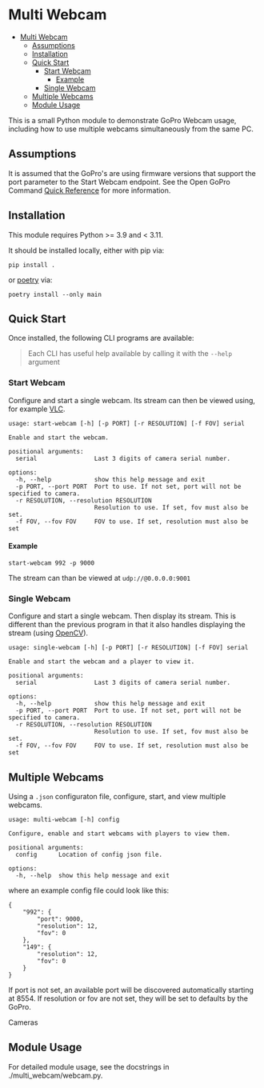 # Multi Webcam

- [Multi Webcam](#multi-webcam)
  - [Assumptions](#assumptions)
  - [Installation](#installation)
  - [Quick Start](#quick-start)
    - [Start Webcam](#start-webcam)
      - [Example](#example)
    - [Single Webcam](#single-webcam)
  - [Multiple Webcams](#multiple-webcams)
  - [Module Usage](#module-usage)


This is a small Python module to demonstrate GoPro Webcam usage, including how to use multiple webcams
simultaneously from the same PC.

## Assumptions

It is assumed that the GoPro's are using firmware versions that support the port parameter to the Start Webcam
endpoint. See the Open GoPro Command [Quick Reference](https://gopro.github.io/OpenGoPro/http#tag/Webcam/operation/OGP_WEBCAM_START)
for more information.

## Installation

This module requires Python >= 3.9 and < 3.11.

It should be installed locally, either with pip via:

```
pip install .
```

or [poetry](https://python-poetry.org/) via:

```
poetry install --only main
```

## Quick Start

Once installed, the following CLI programs are available:

> Each CLI has useful help available by calling it with the `--help` argument

### Start Webcam

Configure and start a single webcam. Its stream can then be viewed using, for example [VLC](https://www.videolan.org/vlc/).

```
usage: start-webcam [-h] [-p PORT] [-r RESOLUTION] [-f FOV] serial

Enable and start the webcam.

positional arguments:
  serial                Last 3 digits of camera serial number.

options:
  -h, --help            show this help message and exit
  -p PORT, --port PORT  Port to use. If not set, port will not be specified to camera.
  -r RESOLUTION, --resolution RESOLUTION
                        Resolution to use. If set, fov must also be set.
  -f FOV, --fov FOV     FOV to use. If set, resolution must also be set
```

#### Example

```
start-webcam 992 -p 9000
```

The stream can than be viewed at `udp://@0.0.0.0:9001`

### Single Webcam

Configure and start a single webcam. Then display its stream. This is different than the previous program
in that it also handles displaying the stream (using [OpenCV](https://docs.opencv.org/4.x/d6/d00/tutorial_py_root.html)).

```
usage: single-webcam [-h] [-p PORT] [-r RESOLUTION] [-f FOV] serial

Enable and start the webcam and a player to view it.

positional arguments:
  serial                Last 3 digits of camera serial number.

options:
  -h, --help            show this help message and exit
  -p PORT, --port PORT  Port to use. If not set, port will not be specified to camera.
  -r RESOLUTION, --resolution RESOLUTION
                        Resolution to use. If set, fov must also be set.
  -f FOV, --fov FOV     FOV to use. If set, resolution must also be set
```

## Multiple Webcams

Using a `.json` configuraton file, configure, start, and view multiple webcams.

```
usage: multi-webcam [-h] config

Configure, enable and start webcams with players to view them.

positional arguments:
  config      Location of config json file.

options:
  -h, --help  show this help message and exit
```

where an example config file could look like this:

```
{
    "992": {
        "port": 9000,
        "resolution": 12,
        "fov": 0
    },
    "149": {
        "resolution": 12,
        "fov": 0
    }
}

```
If port is not set, an available port will be discovered automatically starting at 8554.
If resolution or fov are not set, they will be set to defaults by the GoPro.


Cameras

## Module Usage

For detailed module usage, see the docstrings in ./multi_webcam/webcam.py.
